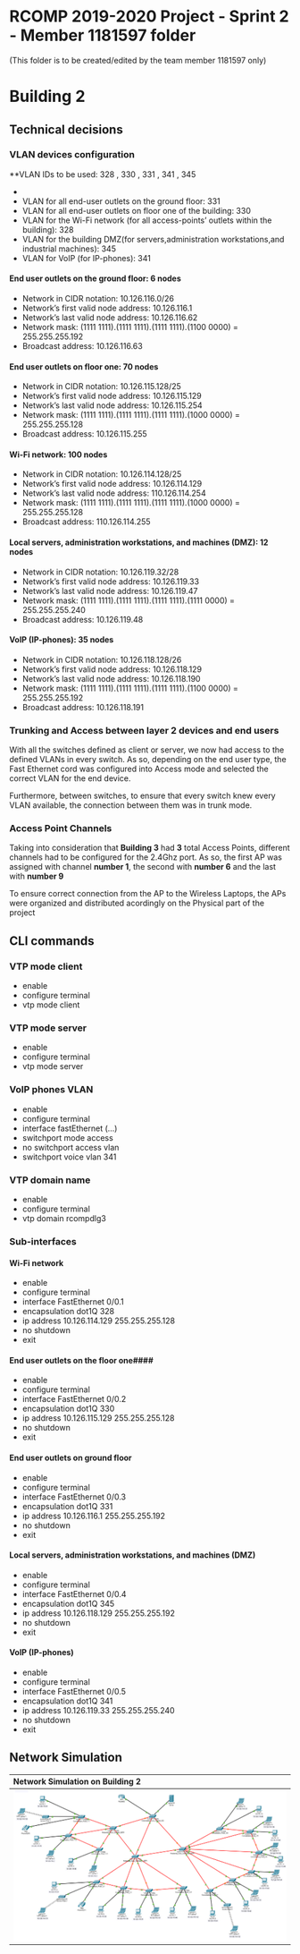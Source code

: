 RCOMP 2019-2020 Project - Sprint 2 - Member 1181597 folder
===========================================
(This folder is to be created/edited by the team member 1181597 only)

# Building 2 #

## Technical decisions ##

### VLAN devices configuration ###
**VLAN IDs to be used: 328 , 330 , 331 , 341 , 345

* 
* VLAN for all end-user outlets on the ground floor: 331
* VLAN for all end-user outlets on floor one of the building: 330
* VLAN for the Wi-Fi network (for all access-points’ outlets within the building): 328
* VLAN for the building DMZ(for servers,administration workstations,and industrial machines): 345
* VLAN for VoIP (for IP-phones): 341


#### End user outlets on the ground floor: 6 nodes ####
* Network in CIDR notation: 10.126.116.0/26
* Network’s first valid node address: 10.126.116.1
* Network’s last valid node address:  10.126.116.62
* Network mask: (1111 1111).(1111 1111).(1111 1111).(1100 0000) = 255.255.255.192
* Broadcast address: 10.126.116.63

#### End user outlets on floor one: 70 nodes ####
* Network in CIDR notation: 10.126.115.128/25
* Network’s first valid node address: 10.126.115.129
* Network’s last valid node address:  10.126.115.254
* Network mask: (1111 1111).(1111 1111).(1111 1111).(1000 0000) = 255.255.255.128
* Broadcast address: 10.126.115.255

#### Wi-Fi network: 100 nodes ####
* Network in CIDR notation: 10.126.114.128/25
* Network’s first valid node address: 10.126.114.129
* Network’s last valid node address: 110.126.114.254
* Network mask: (1111 1111).(1111 1111).(1111 1111).(1000 0000) = 255.255.255.128  
* Broadcast address: 110.126.114.255

#### Local servers, administration workstations, and machines (DMZ): 12 nodes ####
* Network in CIDR notation: 10.126.119.32/28
* Network’s first valid node address: 10.126.119.33
* Network’s last valid node address: 10.126.119.47
* Network mask: (1111 1111).(1111 1111).(1111 1111).(1111 0000) = 255.255.255.240
* Broadcast address: 10.126.119.48

#### VoIP (IP-phones): 35 nodes ####
* Network in CIDR notation: 10.126.118.128/26
* Network’s first valid node address: 10.126.118.129
* Network’s last valid node address: 10.126.118.190
* Network mask: (1111 1111).(1111 1111).(1111 1111).(1100 0000) = 255.255.255.192  
* Broadcast address: 10.126.118.191

### Trunking and Access between layer 2 devices and end users ###
With all the switches defined as client or server, we now had access to the defined VLANs in every switch. As so, depending on the end user type, the Fast Ethernet cord was configured into Access mode and selected the correct VLAN for the end device.

Furthermore, between switches, to ensure that every switch knew every VLAN available, the connection between them was in trunk mode.
### Access Point Channels ###

Taking into consideration that **Building 3** had **3** total Access Points, different channels had to be configured for the 2.4Ghz port.
As so, the first AP was assigned with channel **number 1**, the second with **number 6** and the last with **number 9**

To ensure correct connection from the AP to the Wireless Laptops, the APs were organized and distributed acordingly on the Physical part of the project

## CLI commands ##
### VTP mode client ###
* enable
* configure terminal
* vtp mode client
### VTP mode server ###
* enable
* configure terminal
* vtp mode server

### VoIP phones VLAN ###
* enable
* configure terminal
* interface fastEthernet (...)
* switchport mode access
* no switchport access vlan
* switchport voice vlan 341

### VTP domain name ###
* enable
* configure terminal
* vtp domain rcompdlg3

### Sub-interfaces ###

#### Wi-Fi network #### 
* enable
* configure terminal
* interface FastEthernet 0/0.1
* encapsulation dot1Q 328
* ip address 10.126.114.129 255.255.255.128
* no shutdown
* exit

#### End user outlets on the floor one####
* enable
* configure terminal	
* interface FastEthernet 0/0.2
* encapsulation dot1Q 330
* ip address 10.126.115.129 255.255.255.128
* no shutdown
* exit

#### End user outlets on ground floor  ####
* enable
* configure terminal
* interface FastEthernet 0/0.3
* encapsulation dot1Q 331
* ip address 10.126.116.1 255.255.255.192
* no shutdown
* exit

#### Local servers, administration workstations, and machines (DMZ) ####
* enable
* configure terminal
* interface FastEthernet 0/0.4
* encapsulation dot1Q 345
* ip address 10.126.118.129 255.255.255.192
* no shutdown
* exit


#### VoIP (IP-phones) ####
* enable
* configure terminal
* interface FastEthernet 0/0.5
* encapsulation dot1Q 341
* ip address 10.126.119.33 255.255.255.240
* no shutdown
* exit

## Network Simulation ##

| **Network Simulation on Building 2** |                                       
|:-----------------------|
|![B2_PIC.png](B2_PIC.png)|